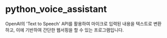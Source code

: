 # python_voice_assistant

OpenAI의 'Text to Speech' API를 활용하여 마이크로 입력된 내용을 텍스트로 변환하고, 이에 기반하여 간단한 웹서핑을 할 수 있는 프로그램입니다. 
